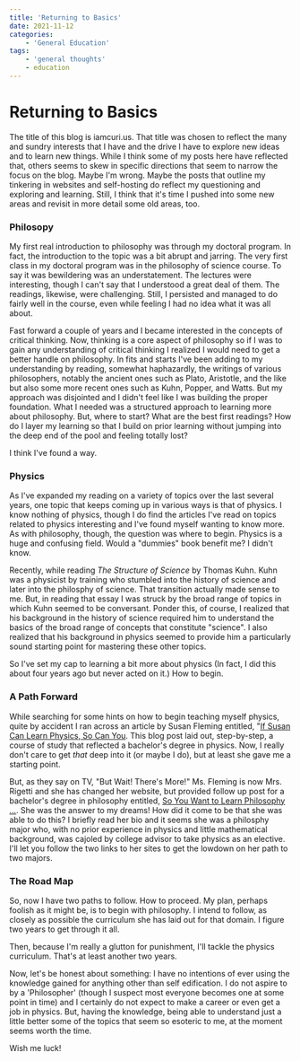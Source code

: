 ```yaml
---
title: 'Returning to Basics'
date: 2021-11-12
categories:
    - 'General Education'
tags:
    - 'general thoughts'
    - education
---
```

# Returning to Basics

The title of this blog is iamcuri.us.  That title was chosen to reflect the many and sundry interests that I have and the drive I have to explore new ideas and to learn new things.  While I think some of my posts here have reflected that, others seems to skew in specific directions that seem to narrow the focus on the blog.  Maybe I'm wrong.  Maybe the posts that outline my tinkering in websites and self-hosting do reflect my questioning and exploring and learning. Still, I think that it's time I pushed into some new areas a<!-- more -->nd revisit in more detail some old areas, too.

### Philosopy ###

My first real introduction to philosophy was through my doctoral program.  In fact, the introduction to the topic was a bit abrupt and jarring.  The very first class in my doctoral program was in the philosophy of science course. To say it was bewildering was an understatement.  The lectures were interesting, though I can't say that I understood a great deal of them.  The readings, likewise, were challenging. Still, I persisted and managed to do fairly well in the course, even while feeling I had no idea what it was all about.  

Fast forward a couple of years and I became interested in the concepts of critical thinking.  Now, thinking is a core aspect of philosophy so if I was to gain any understanding of critical thinking I realized I would need to get a better handle on philosophy.  In fits and starts I've been adding to my understanding by reading, somewhat haphazardly, the writings of various philosophers, notably the ancient ones such as Plato, Aristotle, and the like but also some more recent ones such as Kuhn, Popper, and Watts.  But my approach was disjointed and I didn't feel like I was building the proper foundation.  What I needed was a structured approach to learning more about philosophy.  But, where to start? What are the best first readings?  How do I layer my learning so that I build on prior learning without jumping into the deep end of the pool and feeling totally lost?  

I think I've found a way.

### Physics ###

As I've expanded my reading on a variety of topics over the last several years, one topic that keeps coming up in various ways is that of physics.  I know nothing of physics, though I do find the articles I've read on topics related to physics interesting and I've found myself wanting to know more.  As with philosophy, though, the question was where to begin.  Physics is a huge and confusing field.  Would a "dummies" book benefit me?  I didn't know.

Recently, while reading *The Structure of Science* by Thomas Kuhn.  Kuhn was a physicist by training who stumbled into the history of science and later into the philosphy of science. That transition actually made sense to me.  But, in reading that essay I was struck by the broad range of topics in which Kuhn seemed to be conversant. Ponder this, of course, I realized that his background in the history of science required him to understand the basics of the broad range of concepts that constitute "science". I also realized that his background in physics seemed to provide him a particularly sound starting point for mastering these other topics.

So I've set my cap to learning a bit more about physics (In fact, I did this about four years ago but never acted on it.)  How to begin.

### A Path Forward ###

While searching for some hints on how to begin teaching myself physics, quite by accident I ran across an article by Susan Fleming entitled, "[If Susan Can Learn Physics, So Can You](https://www.susanjfowler.com/blog/2016/8/26/from-the-fledgling-physicist-archives-if-susan-can-learn-physics-so-can-you").  This blog post laid out, step-by-step, a course of study that reflected a bachelor's degree in physics.  Now, I really don't care to get _that_ deep into it (or maybe I do), but at least she gave me a starting point.

But, as they say on TV, "But Wait!  There's More!"  Ms. Fleming is now Mrs. Rigetti and she has changed her website, but provided follow up post for a bachelor's degree in philosophy entitled, [So You Want to Learn Philosophy ...](https://www.susanrigetti.com/philosophy).  She was the answer to my dreams!  How did it come to be that she was able to do this?  I briefly read her bio and it seems she was a philosphy major who, with no prior experience in physics and little mathematical background, was cajoled by college advisor to take physics as an elective.  I'll let you follow the two links to her sites to get the lowdown on her path to two majors.

### The Road Map ###

So, now I have two paths to follow.  How to proceed.  My plan, perhaps foolish as it might be, is to begin with philosophy. I intend to follow, as closely as possible the curriculum she has laid out for that domain.  I figure two years to get through it all.

Then, because I'm really a glutton for punishment, I'll tackle the physics curriculum.  That's at least another two years.  

Now, let's be honest about something: I have no intentions of ever using the knowledge gained for anything other than self edification.  I do not aspire to by a 'Philosopher' (though I suspect most everyone becomes one at some point in time) and I certainly do not expect to make a career or even get a job in physics.  But, having the knowledge, being able to understand just a little better some of the topics that seem so esoteric to me, at the moment seems worth the time.

Wish me luck!

